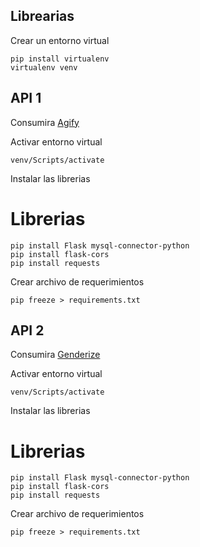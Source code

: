 
## Librearias
Crear un entorno virtual
~~~
pip install virtualenv
virtualenv venv
~~~

## API 1
Consumira [Agify](https://agify.io/documentation)

Activar entorno virtual
~~~
venv/Scripts/activate
~~~
Instalar las librerias
# Librerias
~~~
pip install Flask mysql-connector-python
pip install flask-cors
pip install requests
~~~
Crear archivo de requerimientos
~~~
pip freeze > requirements.txt
~~~

## API 2
Consumira [Genderize ](https://genderize.io/documentation)

Activar entorno virtual
~~~
venv/Scripts/activate
~~~
Instalar las librerias
# Librerias
~~~
pip install Flask mysql-connector-python
pip install flask-cors
pip install requests
~~~
Crear archivo de requerimientos
~~~
pip freeze > requirements.txt
~~~